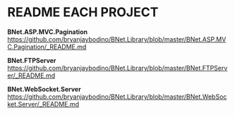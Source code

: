 <h1>README EACH PROJECT</h1>

<b>BNet.ASP.MVC.Pagination</b><br>
https://github.com/bryanjaybodino/BNet.Library/blob/master/BNet.ASP.MVC.Pagination/_README.md

<b>BNet.FTPServer</b><br>
https://github.com/bryanjaybodino/BNet.Library/blob/master/BNet.FTPServer/_README.md

<b>BNet.WebSocket.Server</b><br>
https://github.com/bryanjaybodino/BNet.Library/blob/master/BNet.WebSocket.Server/_README.md
